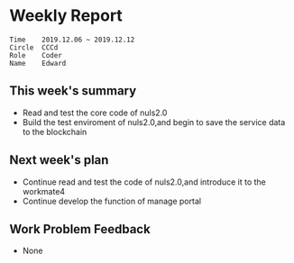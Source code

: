 # Weekly Report 
```
Time	2019.12.06 ~ 2019.12.12
Circle	CCCd
Role	Coder
Name	Edward
```
## This week's summary
-  Read and test the core code of nuls2.0
-  Build the test enviroment of nuls2.0,and begin to save the service data to the blockchain

## Next week's plan

- Continue read and test the code of nuls2.0,and introduce it to the workmate4
- Continue develop the function of manage portal

## Work Problem Feedback
- None

